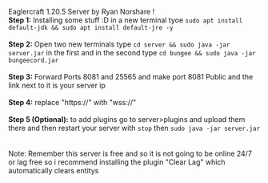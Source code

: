 Eaglercraft 1.20.5 Server by Ryan Norshare !
<br>
**Step 1:** Installing some stuff :D in a new terminal tyoe `sudo apt install default-jdk && sudo apt install default-jre -y` 
<br>
<br>
**Step 2:** Open two new terminals type `cd server && sudo java -jar server.jar` in the first and in the second type `cd bungee && sudo java -jar bungeecord.jar` 
<br>
<br>
**Step 3:** Forward Ports 8081 and 25565 and make port 8081 Public and the link next to it is your server ip 
<br>
<br>
**Step 4:** replace "https://" with "wss://" 
<br>
<br>
**Step 5 (Optional):** to add plugins go to server>plugins and upload them there and then restart your server with `stop` then `sudo java -jar server.jar`  
<br>
<br>
Note: Remember this server is free and so it is not going to be online 24/7 or lag free so i recommend installing the plugin "Clear Lag" which automatically clears entitys
